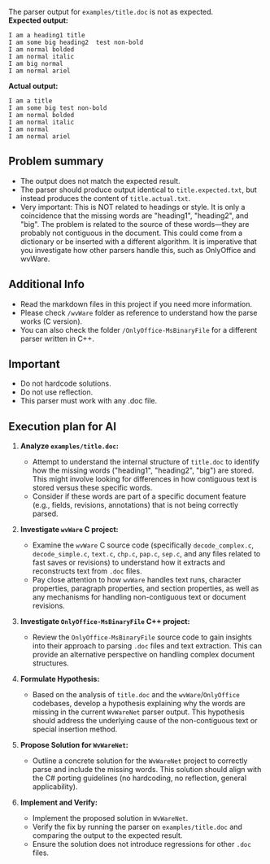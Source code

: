 The parser output for `examples/title.doc` is not as expected.  
**Expected output:**  
```
I am a heading1 title
I am some big heading2  test non-bold
I am normal bolded
I am normal italic
I am big normal
I am normal ariel
```

**Actual output:**  
```
I am a title
I am some big test non-bold
I am normal bolded
I am normal italic
I am normal
I am normal ariel
```

## Problem summary

- The output does not match the expected result.
- The parser should produce output identical to `title.expected.txt`, but instead produces the content of `title.actual.txt`.
- Very important: This is NOT related to headings or style. It is only a coincidence that the missing words are "heading1", "heading2", and "big". The problem is related to the source of these words—they are probably not contiguous in the document. This could come from a dictionary or be inserted with a different algorithm. It is imperative that you investigate how other parsers handle this, such as OnlyOffice and wvWare.

## Additional Info

- Read the markdown files in this project if you need more information.
- Please check `/wvWare` folder as reference to understand how the parse works (C version).
- You can also check the folder `/OnlyOffice-MsBinaryFile` for a different parser written in C++.

## Important
- Do not hardcode solutions.
- Do not use reflection.
- This parser must work with any .doc file.

## Execution plan for AI

1.  **Analyze `examples/title.doc`:**
    *   Attempt to understand the internal structure of `title.doc` to identify how the missing words ("heading1", "heading2", "big") are stored. This might involve looking for differences in how contiguous text is stored versus these specific words.
    *   Consider if these words are part of a specific document feature (e.g., fields, revisions, annotations) that is not being correctly parsed.

2.  **Investigate `wvWare` C project:**
    *   Examine the `wvWare` C source code (specifically `decode_complex.c`, `decode_simple.c`, `text.c`, `chp.c`, `pap.c`, `sep.c`, and any files related to fast saves or revisions) to understand how it extracts and reconstructs text from `.doc` files.
    *   Pay close attention to how `wvWare` handles text runs, character properties, paragraph properties, and section properties, as well as any mechanisms for handling non-contiguous text or document revisions.

3.  **Investigate `OnlyOffice-MsBinaryFile` C++ project:**
    *   Review the `OnlyOffice-MsBinaryFile` source code to gain insights into their approach to parsing `.doc` files and text extraction. This can provide an alternative perspective on handling complex document structures.

4.  **Formulate Hypothesis:**
    *   Based on the analysis of `title.doc` and the `wvWare`/`OnlyOffice` codebases, develop a hypothesis explaining why the words are missing in the current `WvWareNet` parser output. This hypothesis should address the underlying cause of the non-contiguous text or special insertion method.

5.  **Propose Solution for `WvWareNet`:**
    *   Outline a concrete solution for the `WvWareNet` project to correctly parse and include the missing words. This solution should align with the C# porting guidelines (no hardcoding, no reflection, general applicability).

6.  **Implement and Verify:**
    *   Implement the proposed solution in `WvWareNet`.
    *   Verify the fix by running the parser on `examples/title.doc` and comparing the output to the expected result.
    *   Ensure the solution does not introduce regressions for other `.doc` files.
